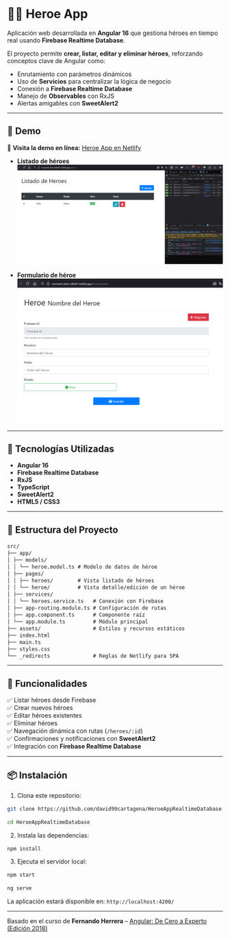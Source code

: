 # 🦸‍♂️ Heroe App

Aplicación web desarrollada en **Angular 16** que gestiona héroes en tiempo real usando **Firebase Realtime Database**.

El proyecto permite **crear, listar, editar y eliminar héroes**, reforzando conceptos clave de Angular como:

- Enrutamiento con parámetros dinámicos
- Uso de **Servicios** para centralizar la lógica de negocio
- Conexión a **Firebase Realtime Database**
- Manejo de **Observables** con RxJS
- Alertas amigables con **SweetAlert2**

---

## 📸 Demo

🔗 **Visita la demo en línea:** [Heroe App en Netlify](https://resonant-pixie-e8b4f7.netlify.app/heroes)

- **Listado de héroes**  
  ![HeroeApp Screenshot](https://raw.githubusercontent.com/david99cartagena/HeroeAppRealtimeDatabase/refs/heads/main/media/Screenshot_1.png)

- **Formulario de héroe**  
  ![HeroeApp Screenshot](https://raw.githubusercontent.com/david99cartagena/HeroeAppRealtimeDatabase/refs/heads/main/media/Screenshot_2.png)

---

## 🚀 Tecnologías Utilizadas

- **Angular 16**
- **Firebase Realtime Database**
- **RxJS**
- **TypeScript**
- **SweetAlert2**
- **HTML5 / CSS3**

---

## 📁 Estructura del Proyecto

```
src/
├── app/
│ ├── models/
│ │ └── heroe.model.ts # Modelo de datos de héroe
│ ├── pages/
│ │ ├── heroes/        # Vista listado de héroes
│ │ └── heroe/         # Vista detalle/edición de un héroe
│ ├── services/
│ │ └── heroes.service.ts   # Conexión con Firebase
│ ├── app-routing.module.ts # Configuración de rutas
│ ├── app.component.ts      # Componente raíz
│ └── app.module.ts         # Módulo principal
├── assets/                 # Estilos y recursos estáticos
├── index.html
├── main.ts
├── styles.css
└── _redirects              # Reglas de Netlify para SPA
```

---

## 🔑 Funcionalidades

✅ Listar héroes desde Firebase  
✅ Crear nuevos héroes  
✅ Editar héroes existentes  
✅ Eliminar héroes  
✅ Navegación dinámica con rutas (`/heroes/:id`)  
✅ Confirmaciones y notificaciones con **SweetAlert2**  
✅ Integración con **Firebase Realtime Database**

---

## 📦 Instalación

1. Clona este repositorio:

```bash
git clone https://github.com/david99cartagena/HeroeAppRealtimeDatabase.git
```

```bash
cd HeroeAppRealtimeDatabase
```

2. Instala las dependencias:

```bash
npm install
```

3. Ejecuta el servidor local:

```bash
npm start
```

```bash
ng serve
```

La aplicación estará disponible en: `http://localhost:4200/`

---

Basado en el curso de **Fernando Herrera** – [Angular: De Cero a Experto (Edición 2018)](https://www.udemy.com/course/angular-de-cero-a-experto/)

